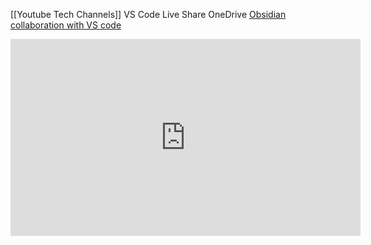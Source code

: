 [[Youtube Tech Channels]]
VS Code Live Share
OneDrive
[Obsidian collaboration with VS code](https://www.youtube.com/watch?v=d80xGBR3ydE)

<iframe width="560" height="315" src="https://www.youtube.com/embed/d80xGBR3ydE" title="YouTube video player" frameborder="0" allow="accelerometer; autoplay; clipboard-write; encrypted-media; gyroscope; picture-in-picture" allowfullscreen></iframe>